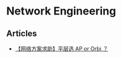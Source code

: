 # Network Engineering

## Articles
* [【网络方案求助】平层选 AP or Orbi ？](https://www.chiphell.com/thread-2077249-1-1.html)
